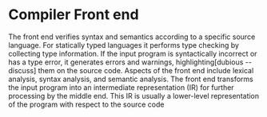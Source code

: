 # Compiler Front end


The front end verifies syntax and semantics according to a specific
source language. For statically typed languages it performs type
checking by collecting type information. If the input program is
syntactically incorrect or has a type error, it generates errors and
warnings, highlighting\[dubious -- discuss\] them on the source code.
Aspects of the front end include lexical analysis, syntax analysis, and
semantic analysis. The front end transforms the input program into an
intermediate representation (IR) for further processing by the middle
end. This IR is usually a lower-level representation of the program with
respect to the source code

